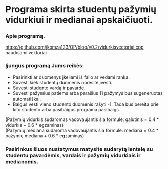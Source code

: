 ```

```

# Programa skirta studentų pažymių vidurkiui ir medianai apskaičiuoti.

### Apie programą.<br>
https://github.com/jkomza123/OP/blob/v0.2/vidurkisvectoriai.cpp naudojami vektoriai

### Įjungus programą Jums reikės:<br>
- Pasirinkti ar duomenys įkeliami iš failo ar vedami ranka.
- Suvesti kiek studentų duomenis norėsite įvesti.
- Suvesti studento vardą ir pavardę.
- Suvesti pažymius patiems arba parašius 11 pažymys bus sugeneruotas automatiškai.
- Baigus vesti vieno studento duomenis rašyti -1. Tada bus pereita prie kito studento arba pasibaigus programa pasibaigs.

(Pažymių vidurkis sudaromas vadovaujantis šia formule: galutinis = 0.4 * vidurkis + 0.6 * egzaminas)<br>
(Pažymių mediana sudaroma vadovaujantis šia formule: mediana = 0.4 * pažymių mediana + 0.6 * egzaminas)<br>

### Pasirinkus šiuos nustatymus matysite sudarytą lentelę su studentu pavardėmis, vardais ir pažymių vidurkiais ir medianomis.


